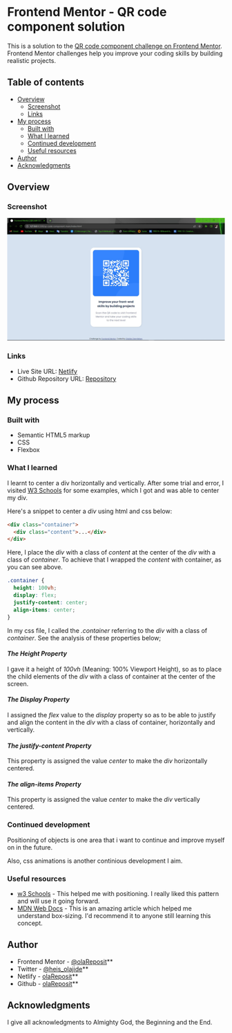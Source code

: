 # Frontend Mentor - QR code component solution

This is a solution to the [QR code component challenge on Frontend Mentor](https://www.frontendmentor.io/challenges/qr-code-component-iux_sIO_H). Frontend Mentor challenges help you improve your coding skills by building realistic projects.

## Table of contents

- [Overview](#overview)
  - [Screenshot](#screenshot)
  - [Links](#links)
- [My process](#my-process)
  - [Built with](#built-with)
  - [What I learned](#what-i-learned)
  - [Continued development](#continued-development)
  - [Useful resources](#useful-resources)
- [Author](#author)
- [Acknowledgments](#acknowledgments)

## Overview

### Screenshot

![Desktop Screenshot](./Desktop-Screenshot.jpg)

### Links

- Live Site URL: [Netlify](https://app.netlify.com/olareposit)
- Github Repository URL: [Repository](https://github.com/olaReposit/QR-Code-Component-Frontend-mentor)

## My process

### Built with

- Semantic HTML5 markup
- CSS
- Flexbox

### What I learned

I learnt to center a div horizontally and vertically. After some trial and error, I visited [W3 Schools](https://www.w3schools.com) for some examples, which I got and was able to center my div.

Here's a snippet to center a _div_ using html and css below:

```html
<div class="container">
  <div class="content">...</div>
</div>
```

Here, I place the _div_ with a class of _content_ at the center of the _div_ with a class of _container_. To achieve that I wrapped the _content_ with container, as you can see above.

```css
.container {
  height: 100vh;
  display: flex;
  justify-content: center;
  align-items: center;
}
```

In my css file, I called the _.container_ referring to the _div_ with a class of _container_. See the analysis of these properties below;

#### _The Height Property_

I gave it a height of _100vh_ (Meaning: 100% Viewport Height), so as to place the child elements of the _div_ with a class of container at the center of the screen.

#### _The Display Property_

I assigned the _flex_ value to the _display_ property so as to be able to justify and align the content in the _div_ with a class of container, horizontally and vertically.

#### _The justify-content Property_

This property is assigned the value _center_ to make the _div_ horizontally centered.

#### _The align-items Property_

This property is assigned the value _center_ to make the _div_ vertically centered.

### Continued development

Positioning of objects is one area that i want to continue and improve myself on in the future.

Also, css animations is another continious development I aim.

### Useful resources

- [w3 Schools](https://www.w3schools.com) - This helped me with positioning. I really liked this pattern and will use it going forward.
- [MDN Web Docs](https://developer.mozilla.org) - This is an amazing article which helped me understand box-sizing. I'd recommend it to anyone still learning this concept.

## Author

- Frontend Mentor - [@olaReposit](https://www.frontendmentor.io/profile/olaReposit)\*\*
- Twitter - [@heis_olajide](https://www.twitter.com/heis_olajide)\*\*
- Netlify - [olaReposit](https://app.netlify.com/teams/olareposit/overview)\*\*
- Github - [olaReposit](https://github.com/olaReposit)\*\*

## Acknowledgments

I give all acknowledgments to Almighty God, the Beginning and the End.
